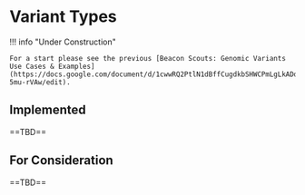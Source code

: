 # Variant Types

!!! info "Under Construction"

	For a start please see the previous [Beacon Scouts: Genomic Variants Use Cases & Examples](https://docs.google.com/document/d/1cwwRQ2PtlN1dBffCugdkbSHWCPmLgLkADd-5mu-rVAw/edit).

## Implemented

==TBD==

## For Consideration

==TBD==
